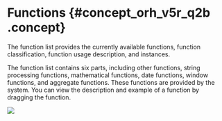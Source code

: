 # Functions {#concept_orh_v5r_q2b .concept}

The function list provides the currently available functions, function classification, function usage description, and instances.

The function list contains six parts, including other functions, string processing functions, mathematical functions, date functions, window functions, and aggregate functions. These functions are provided by the system. You can view the description and example of a function by dragging the function.

![](http://static-aliyun-doc.oss-cn-hangzhou.aliyuncs.com/assets/img/16333/15427073238228_en-US.png)

